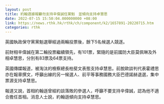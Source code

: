 ```yaml
---
layout: post
title: 約翰遜據報籲勿支持辛偉誠任黨魁　並傾向支持卓慧思
date: 2022-07-15 15:50:04.000000000 +08:00
link: https://news.rthk.hk/rthk/ch/component/k2/1657891-20220715.htm
categories: rthk
---
```


英國執政保守黨黨魁選舉經過兩輪投票後，餘下5名候選人競逐。

前財相辛偉誠在第二輪投票繼續領先，有101票，緊隨的是前國防大臣莫佩琳及外相卓慧思，分別有83票及64票支持。

英國傳媒報道，被淘汰的檢察總長柏斐文表態支持卓慧思。前脫歐談判代表霍禮思亦在報章撰文，呼籲出線的另一候選人、前平等事務國務大臣巴德諾赫退選，集中票源支持卓慧思。

報道又說，首相約翰遜曾經約談落敗的參選人，呼籲不要支持辛偉誠，認為他不適合擔任首相。消息人士說，約翰遜傾向支持卓慧思。
